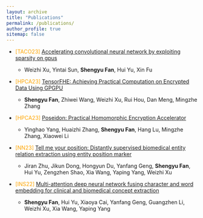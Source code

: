 ```yaml
---
layout: archive
title: "Publications"
permalink: /publications/
author_profile: true
sitemap: false
---
```


- <span style="color:orange">[TACO23] </span>
[Accelerating convolutional neural network by exploiting sparsity on gpus](https://dl.acm.org/doi/full/10.1145/3600092) 
  - Weizhi Xu, Yintai Sun, **Shengyu Fan**, Hui Yu, Xin Fu
- <span style="color:orange">[HPCA23] </span>
[TensorFHE: Achieving Practical Computation on Encrypted Data Using GPGPU](https://ieeexplore.ieee.org/abstract/document/10071017/)
  - **Shengyu Fan**, Zhiwei Wang, Weizhi Xu, Rui Hou, Dan Meng, Mingzhe Zhang

- <span style="color:orange">[HPCA23] </span>
[Poseidon: Practical Homomorphic Encryption Accelerator](https://ieeexplore.ieee.org/abstract/document/10070984/)
  - Yinghao Yang, Huaizhi Zhang, **Shengyu Fan**, Hang Lu, Mingzhe Zhang, Xiaowei Li
- <span style="color:orange">[NN23] </span>
[Tell me your position: Distantly supervised biomedical entity relation extraction using entity position marker](https://www.sciencedirect.com/science/article/abs/pii/S0020025522006831)
  - Jiran Zhu, Jikun Dong, Hongyun Du, Yanfang Geng, **Shengyu Fan**, Hui Yu, Zengzhen Shao, Xia Wang, Yaping Yang, Weizhi Xu
- <span style="color:orange">[INS22] </span>
[Multi-attention deep neural network fusing character and word embedding for clinical and biomedical concept extraction](https://www.sciencedirect.com/science/article/abs/pii/S0020025522006831)
  - **Shengyu Fan**, Hui Yu, Xiaoya Cai, Yanfang Geng, Guangzhen Li, Weizhi Xu, Xia Wang, Yaping Yang
